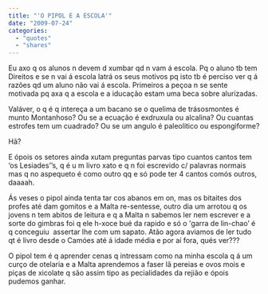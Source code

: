 ```yaml
---
title: "'O PIPOL E A ESCOLA'"
date: "2009-07-24"
categories: 
  - "quotes"
  - "shares"
---
```


Eu axo q os alunos n devem d xumbar qd n vam á escola. Pq o aluno tb tem Direitos e se n vai á escola latrá os seus motivos pq isto tb é perciso ver q á razões qd um aluno não vai á escola. Primeiros a peçoa n se sente motivada pq axa q a escola e a iducação estam uma beca sobre alurizadas.

Valáver, o q é q intereça a um bacano se o quelima de trásosmontes é munto Montanhoso? Ou se a ecuação é exdruxula ou alcalina? Ou cuantas estrofes tem um cuadrado? Ou se um angulo é paleolitico ou espongiforme?

Hã?

E ópois os setores ainda xutam preguntas parvas tipo cuantos cantos tem ‘os Lesiades’’s, q é u m livro xato e q n foi escrevido c/ palavras normais mas q no aspequeto é como outro qq e só pode ter 4 cantos comós outros, daaaah.

Ás veses o pipol ainda tenta tar cos abanos em on, mas os bitaites dos profes até dam gomitos e a Malta re-sentesse, outro dia um arrotou q os jovens n tem abitos de leitura e q a Malta n sabemos ler nem escrever e a sorte do gimbras foi q ele h-xoce bué da rapido e só o 'garra de lin-chao’ é q conceguiu  assertar lhe com um sapato. Atão agora aviamos de ler tudo qt é livro desde o Camóes até á idade média e por aí fora, qués ver???

O pipol tem é q aprender cenas q intressam como na minha escola q á um curço de otelaria e a Malta aprendemos a faser lã pereias e ovos mois e piças de xicolate q são assim tipo as pecialidades da rejião e ópois pudemos ganhar.
